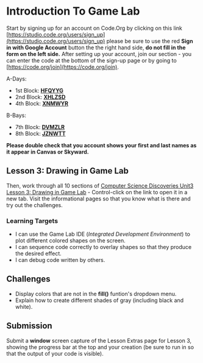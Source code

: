 # Introduction To Game Lab

Start by signing up for an account on Code.Org by clicking on this link [https://studio.code.org/users/sign_up](https://studio.code.org/users/sign_up) please be sure to use the red **Sign in with Google Account** button the the right hand side, **do not fill in the form on the left side.** After setting up your account, join our section - you can enter the code at the bottom of the sign-up page or by going to [https://code.org/join](https://code.org/join).

A-Days:
* 1st Block: [**HFQYYG**](https://studio.code.org/join/HFQYYG)
* 2nd Block: [**XHLZSD**](https://studio.code.org/join/XHLZSD)
* 4th Block: [**XNMWYR**](https://studio.code.org/join/XNMWYR)

B-Bays:
* 7th Block: [**DVMZLR**](https://studio.code.org/join/DVMZLR)
* 8th Block: [**JZNWTT**](https://studio.code.org/join/JZNWTT)

**Please double check that you account shows your first and last names as it appear in Canvas or Skyward.**

## Lesson 3: Drawing in Game Lab

Then, work through all 10 sections of [Computer Science Discoveries Unit3 Lesson 3: Drawing in Game Lab](https://studio.code.org/s/csd3-2018/stage/3/puzzle/1) - Control-click on the link to open it in a new tab. Visit the informational pages so that you know what is there and try out the challenges.

### Learning Targets

* I can use the Game Lab IDE (*Integrated Development Environment*) to plot different colored shapes on the screen.
* I can sequence code correctly to overlay shapes so that they produce the desired effect.
* I can debug code written by others.

## Challenges

* Display colors that are not in the **fill()** funtion's dropdown menu.
* Explain how to create different shades of gray (including black and white).

## Submission

Submit a **window** screen capture of the Lesson Extras page for Lesson 3, showing the progress bar at the top and your creation (be sure to run in so that the output of your code is visible).
